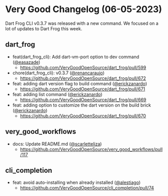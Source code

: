 # Very Good Changelog (06-05-2023)

Dart Frog CLI v0.3.7 was released with a new command. We focused on a lot of updates to Dart Frog this week.

## dart_frog
- feat(dart_frog_cli): Add dart-vm-port option to dev command ([@easazade](https://github.com/easazade))
	- https://github.com/VeryGoodOpenSource/dart_frog/pull/599
- chore(dart_frog_cli): v0.3.7 ([@renancaraujo](https://github.com/renancaraujo))
	- https://github.com/VeryGoodOpenSource/dart_frog/pull/672
- feat: adding dart version flag to build command ([@erickzanardo](https://github.com/erickzanardo))
	- https://github.com/VeryGoodOpenSource/dart_frog/pull/671
- feat: adding list command ([@erickzanardo](https://github.com/erickzanardo))
	- https://github.com/VeryGoodOpenSource/dart_frog/pull/669
- feat: adding option to customize the dart version on the build brick ([@erickzanardo](https://github.com/erickzanardo))
	- https://github.com/VeryGoodOpenSource/dart_frog/pull/670

## very_good_workflows
- docs: Update README.md ([@scarletteliza](https://github.com/scarletteliza))
	- https://github.com/VeryGoodOpenSource/very_good_workflows/pull/117

## cli_completion
- feat: avoid auto-installing when already installed ([@alestiago](https://github.com/alestiago))
	- https://github.com/VeryGoodOpenSource/cli_completion/pull/74
